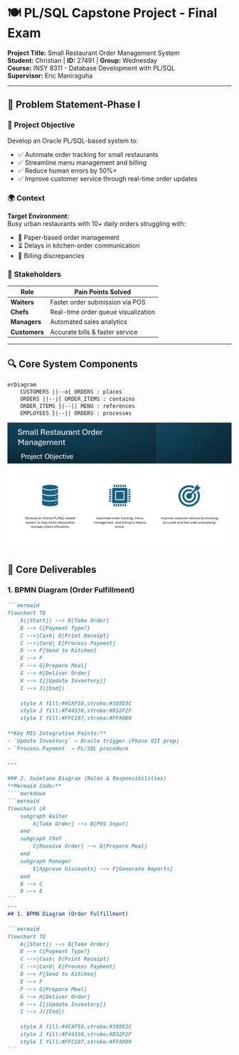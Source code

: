 # 🍽️ PL/SQL Capstone Project - Final Exam
**Project Title:** Small Restaurant Order Management System  
**Student:** Christian | **ID:** 27491 | **Group:** Wednesday  
**Course:** INSY 8311 - Database Development with PL/SQL  
**Supervisor:** Eric Maniraguha  


---

## 📝 Problem Statement-Phase I 

### 🎯 **Project Objective**  
Develop an Oracle PL/SQL-based system to:  
- ✅ Automate order tracking for small restaurants  
- ✅ Streamline menu management and billing  
- ✅ Reduce human errors by 50%+  
- ✅ Improve customer service through real-time order updates  

### 🌍 **Context**  
**Target Environment:**  
Busy urban restaurants with 10+ daily orders struggling with:  
- 📜 Paper-based order management  
- ⏳ Delays in kitchen-order communication  
- 💸 Billing discrepancies  

### 👥 **Stakeholders**  
| Role               | Pain Points Solved                  |
|--------------------|-------------------------------------|
| **Waiters**        | Faster order submission via POS     |
| **Chefs**          | Real-time order queue visualization |
| **Managers**       | Automated sales analytics           |
| **Customers**      | Accurate bills & faster service     |

---

## 🔍 **Core System Components**  
```mermaid
erDiagram
    CUSTOMERS ||--o{ ORDERS : places
    ORDERS ||--|{ ORDER_ITEMS : contains
    ORDER_ITEMS }|--|| MENU : references
    EMPLOYEES }|--|| ORDERS : processes
```
![Phase I](./screenshots/phase%20I.png)

## 📌 Core Deliverables  

### 1. BPMN Diagram (Order Fulfillment)  

````markdown
```mermaid
flowchart TD
    A([Start]) --> B[Take Order]
    B --> C{Payment Type?}
    C -->|Cash| D[Print Receipt]
    C -->|Card| E[Process Payment]
    D --> F[Send to Kitchen]
    E --> F
    F --> G[Prepare Meal]
    G --> H[Deliver Order]
    H --> I[[Update Inventory]]
    I --> J([End])
    
    style A fill:#4CAF50,stroke:#388E3C
    style J fill:#F44336,stroke:#D32F2F
    style I fill:#FFC107,stroke:#FFA000

**Key MIS Integration Points:**  
- `Update Inventory` → Oracle trigger (Phase VII prep)  
- `Process Payment` → PL/SQL procedure  

---

### 2. Swimlane Diagram (Roles & Responsibilities)  
**Mermaid Code:**  
````markdown
```mermaid
flowchart LR
    subgraph Waiter
        A[Take Order] --> B[POS Input]
    end
    subgraph Chef
        C[Receive Order] --> D[Prepare Meal]
    end
    subgraph Manager
        E[Approve Discounts] --> F[Generate Reports]
    end
    B --> C
    D --> E
```
---
## 1. BPMN Diagram (Order Fulfillment)

```mermaid
flowchart TD
    A([Start]) --> B[Take Order]
    B --> C{Payment Type?}
    C -->|Cash| D[Print Receipt]
    C -->|Card| E[Process Payment]
    D --> F[Send to Kitchen]
    E --> F
    F --> G[Prepare Meal]
    G --> H[Deliver Order]
    H --> I[[Update Inventory]]
    I --> J([End])
    
    style A fill:#4CAF50,stroke:#388E3C
    style J fill:#F44336,stroke:#D32F2F
    style I fill:#FFC107,stroke:#FFA000
```
